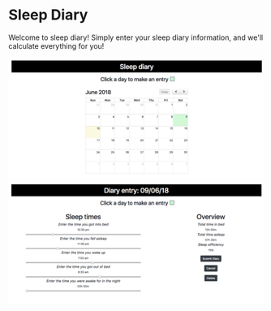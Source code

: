 # Sleep Diary
Welcome to sleep diary! Simply enter your sleep diary information, and we'll calculate everything for you!

![Screenshot month](res/screenshot_month.png?raw=true "Screenshot month")
![Screenshot day](res/screenshot_day.png?raw=true "Screenshot day")
